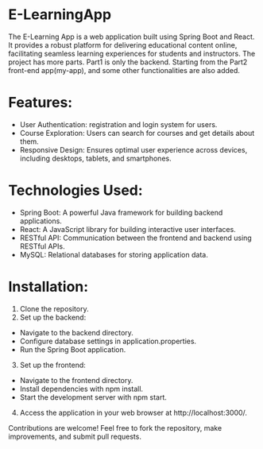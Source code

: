 # E-LearningApp

The E-Learning App is a web application built using Spring Boot and React. It provides a robust platform for delivering educational content online, facilitating seamless learning experiences for students and instructors. The project has more parts. Part1 is only the backend. Starting from the Part2 front-end app(my-app), and some other functionalities are also added.

# Features:
- User Authentication: registration and login system for users.
- Course Exploration: Users can search for courses and get details about them.
- Responsive Design: Ensures optimal user experience across devices, including desktops, tablets, and smartphones.


# Technologies Used:
- Spring Boot: A powerful Java framework for building backend applications.
- React: A JavaScript library for building interactive user interfaces.
- RESTful API: Communication between the frontend and backend using RESTful APIs.
- MySQL: Relational databases for storing application data.

# Installation:
1. Clone the repository.
2. Set up the backend:
  - Navigate to the backend directory.
  - Configure database settings in application.properties.
  - Run the Spring Boot application.
3. Set up the frontend:
  - Navigate to the frontend directory.
  - Install dependencies with npm install.
  - Start the development server with npm start.
4. Access the application in your web browser at http://localhost:3000/.

Contributions are welcome! Feel free to fork the repository, make improvements, and submit pull requests.

